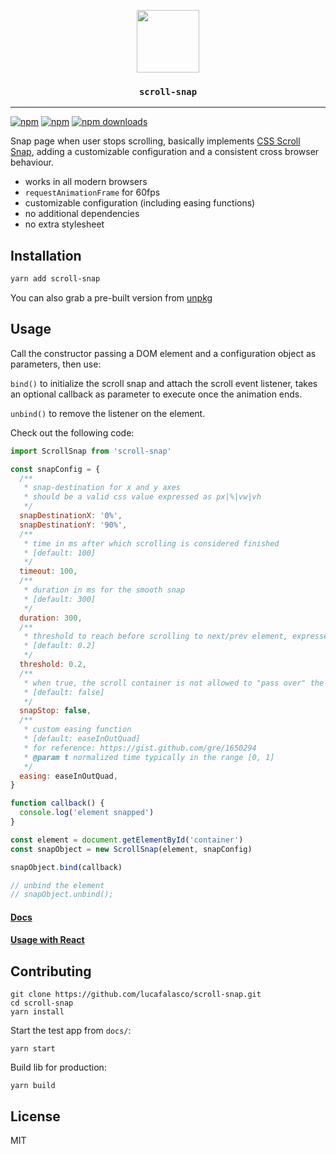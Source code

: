<p align="center">
  <img src="https://raw.githubusercontent.com/lucafalasco/scroll-snap/master/logo.svg?sanitize=true" width="100px"/>
  <h3 align="center"><code>scroll-snap</code></h3>
</p>

---

[![npm](https://img.shields.io/badge/npm-scroll--snap-red.svg?style=for-the-badge&logo=npm)](https://www.npmjs.com/package/scroll-snap)
[![npm](https://img.shields.io/npm/v/scroll-snap.svg?style=for-the-badge&label)](https://www.npmjs.com/scroll-snap)
[![npm downloads](https://img.shields.io/npm/dm/scroll-snap.svg?style=for-the-badge)](https://www.npmjs.com/package/scroll-snap)

Snap page when user stops scrolling, basically implements [CSS Scroll Snap](https://developer.mozilla.org/en-US/docs/Web/CSS/CSS_Scroll_Snap), adding a customizable configuration and a consistent cross browser behaviour.

- works in all modern browsers
- `requestAnimationFrame` for 60fps
- customizable configuration (including easing functions)
- no additional dependencies
- no extra stylesheet

## Installation

```sh
yarn add scroll-snap
```

You can also grab a pre-built version from [unpkg](https://unpkg.com/scroll-snap/dist/index.js)

## Usage

Call the constructor passing a DOM element and a configuration object as parameters, then use:

`bind()` to initialize the scroll snap and attach the scroll event listener, takes an optional callback as parameter to execute once the animation ends.

`unbind()` to remove the listener on the element.

Check out the following code:

```js
import ScrollSnap from 'scroll-snap'

const snapConfig = {
  /**
   * snap-destination for x and y axes
   * should be a valid css value expressed as px|%|vw|vh
   */
  snapDestinationX: '0%',
  snapDestinationY: '90%',
  /**
   * time in ms after which scrolling is considered finished
   * [default: 100]
   */
  timeout: 100,
  /**
   * duration in ms for the smooth snap
   * [default: 300]
   */
  duration: 300,
  /**
   * threshold to reach before scrolling to next/prev element, expressed as a percentage in the range [0, 1]
   * [default: 0.2]
   */
  threshold: 0.2,
  /**
   * when true, the scroll container is not allowed to "pass over" the other snap positions
   * [default: false]
   */
  snapStop: false,
  /**
   * custom easing function
   * [default: easeInOutQuad]
   * for reference: https://gist.github.com/gre/1650294
   * @param t normalized time typically in the range [0, 1]
   */
  easing: easeInOutQuad,
}

function callback() {
  console.log('element snapped')
}

const element = document.getElementById('container')
const snapObject = new ScrollSnap(element, snapConfig)

snapObject.bind(callback)

// unbind the element
// snapObject.unbind();
```

#### [Docs](https://lucafalasco.github.io/scroll-snap/)

#### [Usage with React](https://codesandbox.io/s/n2ynjj8lj?autoresize=1&hidenavigation=1)

## Contributing

```
git clone https://github.com/lucafalasco/scroll-snap.git
cd scroll-snap
yarn install
```

Start the test app from `docs/`:

```
yarn start
```

Build lib for production:

```
yarn build
```

## License

MIT
